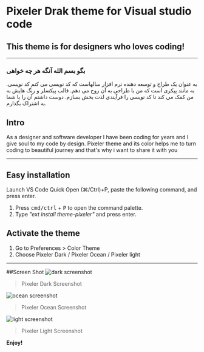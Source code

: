 # Pixeler Drak theme for Visual studio code
## This theme is for designers who loves coding!

---

### بگو بسم الله آنگه هر چه خواهی

.به عنوان یک طراح و توسعه دهنده نرم افزار سالهاست که کد نویسی می کنم
کد نویسی به مانند پیکری است که من با طراحی به آن روح می دهم.
قالب پیکسلر و رنگ هایش به من کمک می کند تا کد نویسی را فرآیندی لذت بخش بسازم.
دوست داشتم آن را با شما به اشتراک بگذارم.

## Intro 

As a designer and software developer I have been coding for years and I give soul to my code by design.
Pixeler theme and its color helps me to turn coding to beautiful journey and that's why i want to share it with you

---
## Easy installation

Launch VS Code Quick Open (⌘/Ctrl)+P, paste the following command, and press enter.

1. Press <kbd>cmd/ctrl</kbd> + <kbd>P</kbd> to open the command palette.
2. Type _"ext install theme-pixeler"_ and press enter.

## Activate the theme

1. Go to Preferences > Color Theme
2. Choose Pixeler Dark / Pixeler Ocean / Pixeler light

---

##Screen Shot
![dark screenshot](https://raw.githubusercontent.com/pixeler/Pixeler-vscode-theme/master/screenshot/screenshot-dark-js.png)
> Pixeler Dark Screenshot

![ocean screenshot](https://raw.githubusercontent.com/pixeler/Pixeler-vscode-theme/master/screenshot/screenshot-ocean-js.png)
> Pixeler Ocean Screenshot

![light screenshot](https://raw.githubusercontent.com/pixeler/Pixeler-vscode-theme/master/screenshot/screenshot-light-js.png)
> Pixeler Light Screenshot

**Enjoy!**